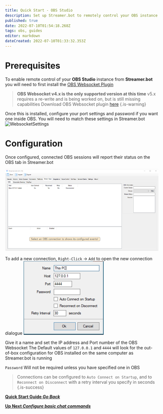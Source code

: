 ```yaml
---
title: Quick Start - OBS Studio
description: Set up Streamer.bot to remotely control your OBS instance
published: true
date: 2022-07-10T01:54:18.268Z
tags: obs, guides
editor: markdown
dateCreated: 2022-07-10T01:33:32.353Z
---
```


# Prerequisites
To enable remote control of your **OBS Studio** instance from **Streamer.bot** you will need to first install the [OBS Websocket Plugin](https://obsproject.com/forum/resources/obs-websocket-remote-control-obs-studio-from-websockets.466/)
> **OBS Websocket v4.x is the only supported version at this time**
> v5.x requires a re-write and is being worked on, but is still missing capabilities
> Download OBS Websocket plugin [here](https://obsproject.com/forum/resources/obs-websocket-remote-control-obs-studio-from-websockets.466/)
{.is-warning}

Once this is installed, configure your port settings and password if you want one inside OBS. You will need to match these settings in Streamer.bot
![WebsocketSettings](https://lh3.googleusercontent.com/-VCh9WVIx1ZI/YPtSPtSppaI/AAAAAAAAEA4/OK-jMEvnI3YAXDRBpLPhO8lG1V6jimZOwCLcBGAsYHQ/image.png)

# Configuration

Once configured, connected OBS sessions will report their status on the OBS tab in Streamer.bot

![obs_event_01_.png](/quick-start/obs_event_01_.png)

To add a new connection, `Right-Click` -> `Add` to open the new connection dialogue
![New Connection](/119574587-9adb7e80-bdad-11eb-82c1-ec9ed668a40d.png)

Give it a name and set the IP address and Port number of the OBS Websocket
The Default values of `127.0.0.1` and `4444` will look for the out-of-box configuration for OBS installed on the same computer as Streamer.bot is running

`Password` Will not be required unless you have specified one in OBS

> Connections can be configured to `Auto Connect on Startup`, and to `Reconnect on Disconnect` with a retry interval you specify in seconds
{.is-success}


<section class="btn-grid my-5">

[<i class="mdi mdi-chevron-left"></i> **Quick Start Guide *Go Back***](/en/Quick-Start)
  
[<i class="mdi mdi-chat"></i> **Up Next *Configure basic chat commands***](/en/Quick-Start/Commands)

</section>